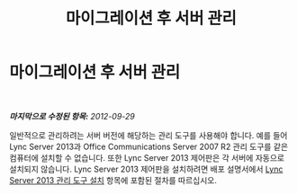 ﻿---
title: 마이그레이션 후 서버 관리
TOCTitle: 마이그레이션 후 서버 관리
ms:assetid: 99c388d7-f6a9-4113-a140-b9be167f2049
ms:mtpsurl: https://technet.microsoft.com/ko-kr/library/JJ205106(v=OCS.15)
ms:contentKeyID: 49304490
ms.date: 08/24/2015
mtps_version: v=OCS.15
ms.translationtype: HT
---

# 마이그레이션 후 서버 관리

 

_**마지막으로 수정된 항목:** 2012-09-29_

일반적으로 관리하려는 서버 버전에 해당하는 관리 도구를 사용해야 합니다. 예를 들어 Lync Server 2013과 Office Communications Server 2007 R2 관리 도구를 같은 컴퓨터에 설치할 수 없습니다. 또한 Lync Server 2013 제어판은 각 서버에 자동으로 설치되지 않습니다. Lync Server 2013 제어판을 설치하려면 배포 설명서에서 [Lync Server 2013 관리 도구 설치](lync-server-2013-install-lync-server-administrative-tools.md) 항목에 포함된 절차를 따르십시오.

